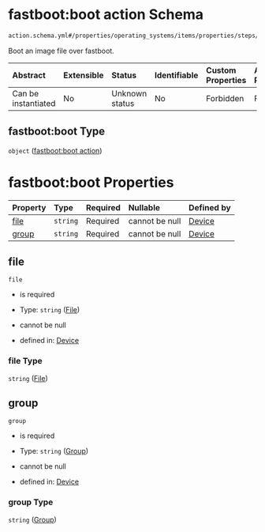 # fastboot:boot action Schema

```txt
action.schema.yml#/properties/operating_systems/items/properties/steps/items/properties/actions/items/properties/fastboot:boot
```

Boot an image file over fastboot.

| Abstract            | Extensible | Status         | Identifiable | Custom Properties | Additional Properties | Access Restrictions | Defined In                                                          |
| :------------------ | :--------- | :------------- | :----------- | :---------------- | :-------------------- | :------------------ | :------------------------------------------------------------------ |
| Can be instantiated | No         | Unknown status | No           | Forbidden         | Forbidden             | none                | [device.schema.json*](../device.schema.json "open original schema") |

## fastboot:boot Type

`object` ([fastboot:boot action](device-properties-operating-systems-operating-system-properties-steps-step-properties-group-step-action-properties-fastbootboot-action.md))

# fastboot:boot Properties

| Property        | Type     | Required | Nullable       | Defined by                                                                                                                                                                                                                                                                                                             |
| :-------------- | :------- | :------- | :------------- | :--------------------------------------------------------------------------------------------------------------------------------------------------------------------------------------------------------------------------------------------------------------------------------------------------------------------- |
| [file](#file)   | `string` | Required | cannot be null | [Device](device-properties-operating-systems-operating-system-properties-steps-step-properties-group-step-action-properties-fastbootboot-action-properties-file.md "action.schema.yml#/properties/operating_systems/items/properties/steps/items/properties/actions/items/properties/fastboot:boot/properties/file")   |
| [group](#group) | `string` | Required | cannot be null | [Device](device-properties-operating-systems-operating-system-properties-steps-step-properties-group-step-action-properties-fastbootboot-action-properties-group.md "action.schema.yml#/properties/operating_systems/items/properties/steps/items/properties/actions/items/properties/fastboot:boot/properties/group") |

## file



`file`

*   is required

*   Type: `string` ([File](device-properties-operating-systems-operating-system-properties-steps-step-properties-group-step-action-properties-fastbootboot-action-properties-file.md))

*   cannot be null

*   defined in: [Device](device-properties-operating-systems-operating-system-properties-steps-step-properties-group-step-action-properties-fastbootboot-action-properties-file.md "action.schema.yml#/properties/operating_systems/items/properties/steps/items/properties/actions/items/properties/fastboot:boot/properties/file")

### file Type

`string` ([File](device-properties-operating-systems-operating-system-properties-steps-step-properties-group-step-action-properties-fastbootboot-action-properties-file.md))

## group



`group`

*   is required

*   Type: `string` ([Group](device-properties-operating-systems-operating-system-properties-steps-step-properties-group-step-action-properties-fastbootboot-action-properties-group.md))

*   cannot be null

*   defined in: [Device](device-properties-operating-systems-operating-system-properties-steps-step-properties-group-step-action-properties-fastbootboot-action-properties-group.md "action.schema.yml#/properties/operating_systems/items/properties/steps/items/properties/actions/items/properties/fastboot:boot/properties/group")

### group Type

`string` ([Group](device-properties-operating-systems-operating-system-properties-steps-step-properties-group-step-action-properties-fastbootboot-action-properties-group.md))
